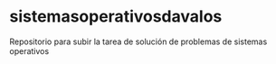 # sistemasoperativosdavalos
Repositorio para subir la tarea de solución de problemas de sistemas operativos
